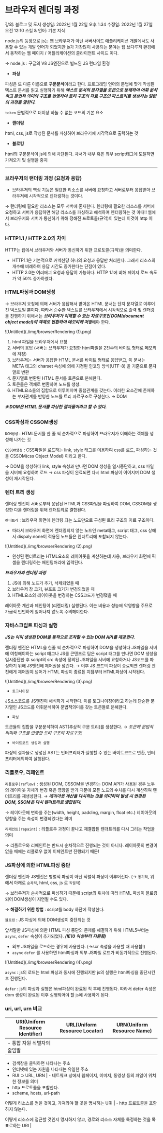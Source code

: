 # 브라우저 렌더링 과정

강의: 블로그 및 도서
생성일: 2022년 1월 22일 오후 1:34
수정일: 2022년 1월 27일 오전 12:10
스킬 & 언어: 기본 지식

node.js의 등장으로 js는 웹 브라우저가 아닌 서버사이드 애플리케이션 개발에서도 사용할 수 있는 개발 언어가 되었지만 js가 가장많이 사용되는 분야는 웹 브다루저 환경에서 동작하는 웹 페이지 / 어플리케이션의 클라이언트 사이드 이다.

→ node.js : 구글의 V8 JS엔진으로 빌드된 JS 런타임 환경

- **파싱**

파싱은 또 다른 이름으로 **구문분석**이라고 한다. 프로그래밍 언어의 문법에 맞게 작성된 텍스트 문서를 읽고 실행하기 위해 ***텍스트 문서의 문자열을 토큰으로 분해하여 어휘 분석하고 문법적 의미와 구조를 반영하여 트리 구조의 자료 구조인 파스트리를 생성하는 일련의 과정을 말한다.***

`token` 문법적으로 더이상 하눌 수 없는 코드의 기본 요소

- **랜더링**

html, css, js로 작성된 문서를 파싱하여 브라우저에 시각적으로 출력하는 것

- **블로킹**

html의 구문분석이 js에 의해 차단된다. 차서가 내부 혹은 외부 script태그에 도달하면 가져오기 및 실행을 중지

---

### 브라우저의 랜더링 과정 (요청과 응답)

- 브라우저의 핵심 기능은 필요한 리소스를 서버에 요청하고 서버로부터 응답받아 브라우저에 시각적으로 렌더링하는 것이다.

→ 랜더링에 필요한 리소스는 모두 서버에 존재한다. 렌더링에 필요한 리소스를 서버에 요청하고 서버가 응답하면 해당 리소스를 파싱하고 해석하여 렌더링하는 것 이때!! 웹에서 브라우저와 서버가 통신하기 위해 정해진 프로토콜(규약)이 있는데 이것이 http 이다.

### HTTP1.1 / HTTP 2.0의 차이

HTTP는 웹에서 브라우저와 서버가 통신하기 위한 프로토콜(규약)을 의미한다.

- HTTP1.1은 기본적으로 커넥션당 하나의 요청과 응답만 처리한다. 그래서 리소스의 개수에 비례하여 응답 시간도 증가한다는 단점이 있다.
- HTTP 2.0는 여러애긔 요청과 응답이 가능하다. HTTP 1.1에 비해 페이지 로드 속도가 약 50% 증가하였다.

### HTML파싱과 DOM생성

→ 브라우저 요청에 의해 서버가 응답해서 받아온 HTML 문서는 단지 문자열로 이루어진 텍스트일 뿐이다. 따라서 순수한 텍스트를 브라우저에서 시각적으로 출력 및 렌더링을 진행하기 위해서는 ***브라우저가 이해할 수 있는 자료구조인  DOM(document object model)의 객체로 변환하여 메모리에 저장***해야 한다.

![Untitled](./img/browserRendering (1).png)

1. html 파일을 브라우저에서 요청
2. 서버의 응답 (서버는 브라우저가 요청한 html파일을 2진수의 바이트 형태로 메모리에 저장)
3. 브라우저는 서버가 응답한 HTML 문서를 바이트 형태로 응답받고, 이 문서는 META 태그의 charset 속성에 의해 지정된 인코딩 방식(UTF-8) 을 기준으로 문자열로 변환
4. 문자열로 변환된 HTML 문서를 토큰으로 분해한다.
5. 토큰들은 객체로 변환하여 노드를 생성.
6. HTML요소들의 집합으로 이루어지며 중첩관계를 갖는다. 이러한 요소간에 존재하는 부자관계를 반영한 노드를 트리 자료구조로 구성한다. → DOM

***❇️ DOM은 HTML 문서를 파싱한 결과물이라고 할 수 있다.*** 

### CSS파싱과 CSSOM생성

`DOM생성` : HTML문서를 한 줄 씩 순차적으로 파싱하여 브라우저가 이해하는 객체를 생성해 나가는 것

`CSSOM생성` : CSS파일을 로드하는 link, style 태그를 이용하여 css를 로드, 파싱하는 것을 CSSOM(css Object Model) 이라고 한다.

→ DOM을 생성하다 link, style 속성과 만나면 DOM 생성을 일시중단하고, css 파일을 서버에 요청하여 로드 → css 파싱이 완료되면 다시 html 파싱이 이어지며 DOM 생성이 재시작된다.

### 렌더 트리 생성

렌더링 엔진이 서버로부터 응답된 HTML과 CSS파일을 파싱하여 DOM, CSSOM을 생성한 다음 렌더링을 위해 렌더트리로 결합된다.

`렌더트리` : 브라우저 화면에 렌더링 되는 노드만으로 구성된 트리 구조의 자료 구조이다.

- 따라서 브라우저 화면에 렌더링되지 않는 노드인 meta태그, script 태그, css 상에서 dispaly:none이 적용된 노드들은 렌더트리에 포함되지 않는다.

![Untitled](./img/browserRendering (2).png)

- 완성된 렌더트리는 HTML요소의 레이아웃을 계산하는데 사용, 브라우저 화면에 픽셀을 렌더링하는 페인팅처리에 입력된다.

***브라우저의 렌더링 과정***

1. JS에 의해 노드가 추가, 삭제되었을 때
2. 브라우저 창 크기, 뷰포트 크기가 변경되었을 때
3. HTML요소의 레이아웃을 변경하는 CSS코드가 변경됐을 때

레이아웃 계산과 페인팅이 (리렌더링) 실행된다. 이는 비용과 성능에 악영향을 주므로 가급적 빈번하게 일어나지 않도록 주의해야한다.

### 자바스크립트 파싱과 실행

***JS는 이미 생성된 DOM을 동적으로 조작할 수 있는 DOM API를 제공한다.***

렌더링 엔진은 HTML을 한줄 씩 순차적으로 파싱하여 DOM을 생성하다 JS파일을 서버에 여청해야하는 script 태그나 JS를 콘텐츠로 탐은 script 태그를 만나면 DOM 생성을 일시중단한 후 script의 src 속성에 정의된 JS파일을 서버에 요청하거나 JS코드를 파싱하기 위해 JS엔진에 제어권을 넘긴다. → 이후 JS 코드의 파싱이 종료되면 렌더링 엔진에게 제어권이 넘어가 HTML 파싱이 종료된 지점부터 HTML파싱이 시작된다.

![Untitled](./img/browserRendering (3).png)

- `토그나이징`

JS소스코드를 JS엔진이 해석하기 시작한다. 이를 토그나이징이라고 하는데 단순한 문자열인 JS코드를 어휘분석하여 문법적의미를 갖는 토큰들로 분해한다.

- `파싱`

토큰들의 집합을 구분문석하여 AST(추상적 구문 트리)를 생성한다. → *토큰에 문법적 의미와 구조를 반영한 트리 구조의 자료구조!*

- `바이트코드 생성과 실행`

파싱의 결과물로 생성된 AST는 인터프리터가 실행할 수 있는 바이트코드로 변환, 인터프리터에의하여 실행된다.

### 리플로우, 리페인트

`리플로우(reflow)` : 생성된 DOM, CSSOM을 변경하는 DOM API가 사용된 경우 노두의 레이아웃 자체가 변경 혹은 영향을 받기 때문에 모든 노드의 수치를 다시 계산하여 렌더트리를 재생성한다. → ***레이아웃 계산을 다시하는 것을 의미하며 발생 시 변경된 DOM, SSOM은 다시 렌더트리로 별합된다.***

→ 레이아웃에 변화를 주는(width, height, padding, margin, float etc.) 레이아웃의 영향을 주는 속성이 변경되었다는 의미

`리페인트(repaint)` : 리플로우 과정이 끝나고 재결합된 렌더트리를 다시 그리는 작업을 의미

→ 리플로우와 리페인트는 반드시 순차적으로 진행되는 것이 아니다. 레이아웃의 변경이 없을 때에는 리플로우 없이 이페인트만 진행되기 때문!

### JS파싱에 의한 HTML파싱 중단

렌더링 엔진과 JS엔진은 병렬적 파싱이 아닌 직렬적 파싱이 이루어진다. (→ `동기적`, 위에서 아래로 `순차적`, html, css, js 로 `직렬적`)

→ 브라우저가 순차적으로 파싱하기 때문에 script의 위치에 따라 HTML 파싱이 블로킹되어 DOM생성이 지연될 수도 있다.

→ **해결하기 위한 방법** : script를 body 하단에 작성한다.

`블로킹` : JS 파싱에 의해 DOM생성이 중단되는 것

앞서말한 JS파싱에 의한 HTML 파싱 중단의 문제를 해결하기 위해 HTML5부터는 `async`, `defer` 속성이 추가되었다. ***(IE10 이상부터 지원됨)***

- 외부 JS파일을 로드하는 경우에 사용한다. (→scr 속성을 사용할 때 사용함!)
- `async` `defer` 를 사용하면 html파싱과 외부 JS파일 로드가 비동기적으로 진행된다.

![Untitled](./img/browserRendering (4).png)

`async` : js의 로드는 html 파싱과 동시에 진행되지만 js의 실행은 html파싱을 중단시킨 후 진행된다.  

`defer` : js의 파싱과 실행은 html파싱이 완료된 직 후에 진행된다. 따라서 defer 속성은 dom 생성이 완료된 이후 실행되어야 할 js에 사용하게 된다.

### uri, url, urn 비교

| URI(Uniform Resource Identifier) | URL(Uniform Resource Locator) | URN(Uniform Resource Name) |
| --- | --- | --- |
| - 통합 자원 식별자의 줄임말
- 검색창을 클릭하면 나타나는 주소
- 인터넷에 있는 자원을 나타내는 유일한 주소
- RUI ⊃ URL, URN | - 네트워크 상에서 웹페이지, 이미지, 동영상 등의 파일이 위치한 정보를 의미
- http 프로토콜을 포함한다.
- scheme, hosts, url-path

어떻게 리소스를 얻을 것이고, 가져와야 할 곳을 명시하는 URI | - http 프로토콜을 포함하지 않는다.

어떻게 리소스에 접근할 것인지 명시하지 않고, 경로와 리소스 자체를 특정하는 것을 목표로하는 URI |